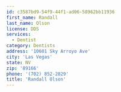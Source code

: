 ```yaml
---
id: c3587bd9-54f9-44f1-ad06-58962bb11936
first_name: Randall
last_name: Olson
license: DDS
services:
  - Dentist
category: Dentists
address: '10601 Sky Arroyo Ave'
city: 'Las Vegas'
state: NV
zip: '89166'
phone: '(702) 852-2829'
title: 'Randall Olson'
---
```

